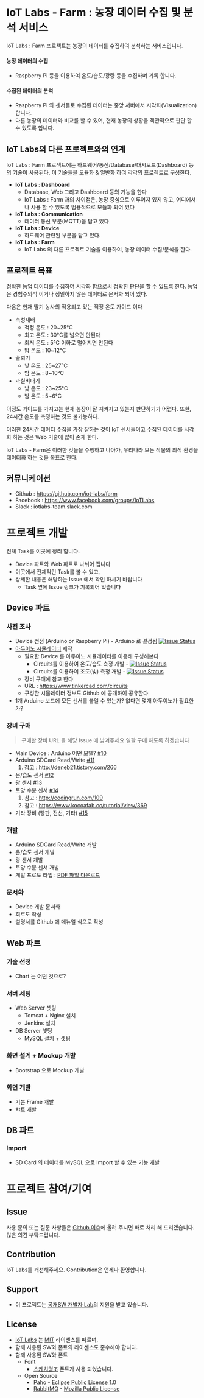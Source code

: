 # IoT Labs - Farm : 농장 데이터 수집 및 분석 서비스

IoT Labs : Farm 프로젝트는 농장의 데이터를 수집하여 분석하는 서비스입니다.

#### 농장 데이터의 수집
- Raspberry Pi 등을 이용하여 온도/습도/광량 등을 수집하며 기록 합니다.

#### 수집된 데이터의 분석
- Raspberry Pi 와 센서들로 수집된 데이터는 중앙 서버에서 시각화(Visualization) 합니다.
- 다른 농장의 데이터와 비교를 할 수 있어, 현재 농장의 상황을 객관적으로 판단 할 수 있도록 합니다.


## IoT Labs의 다른 프로젝트와의 연계
IoT Labs : Farm 프로젝트에는 하드웨어/통신/Database/대시보드(Dashboard) 등의 기술이 사용된다.
이 기술들을 모듈화 & 일반화 하여 각각의 프로젝트로 구성한다.

- **IoT Labs : Dashboard**
  - Database, Web 그리고 Dashboard 등의 기능을 한다
  - IoT Labs : Farm 과의 차이점은, 농장 중심으로 이루어져 있지 않고, 어디에서나 사용 할 수 있도록 범용적으로 모듈화 되어 있다
- **IoT Labs : Communication**
  - 데이터 통신 부분(MQTT)을 담고 있다
- **IoT Labs : Device**
  - 하드웨어 관련된 부분을 담고 있다.
- **IoT Labs : Farm**
  - IoT Labs 의 다른 프로젝트 기술을 이용하여, 농장 데이터 수집/분석을 한다.

## 프로젝트 목표
정확한 농업 데이터를 수집하여 시각화 함으로써 정확한 판단을 할 수 있도록 한다.
농업은 경험주의적 이거나 정밀하지 않은 데이터로 문서화 되어 있다.

다음은 현재 딸기 농사의 적용되고 있는 적정 온도 가이드 이다
- 촉성재배
  - 적정 온도 : 20~25℃
  - 최고 온도 : 30℃를 넘으면 안된다
  - 최저 온도 : 5℃ 이하로 떨어지면 안된다
  - 밤 온도 : 10~12℃
- 출뢰기
  - 낮 온도 : 25~27℃
  - 밤 온도 : 8~10℃
- 과실비대기
  - 낮 온도 : 23~25℃
  - 밤 온도 : 5~6℃

이정도 가이드를 가지고는 현재 농장이 잘 지켜지고 있는지 판단하기가 어렵다.
또한, 24시간 온도를 측정하는 것도 불가능하다.

이러한 24시간 데이터 수집을 가장 잘하는 것이 IoT 센서들이고
수집된 데이터를 시각화 하는 것은 Web 기술에 많이 존재 한다.

IoT Labs - Farm은 이러한 것들을 수행하고
나아가, 우리나라 모든 작물의 최적 환경을 데이터화 하는 것을 목표로 한다.

## 커뮤니케이션
- Github : https://github.com/iot-labs/farm
- Facebook : https://www.facebook.com/groups/IoTLabs
- Slack : iotlabs-team.slack.com

# 프로젝트 개발
전체 Task를 이곳에 정리 합니다.
* Device 파트와 Web 파트로 나뉘어 집니다
* 이곳에서 전체적인 Task를 볼 수 있고,
* 상세한 내용은 해당하는 Issue 에서 확인 하시기 바랍니다
  * Task 옆에 Issue 링크가 기록되어 있습니다

## Device 파트

### 사전 조사
- Device 선정 (Arduino or Raspberry Pi) - Arduino 로 결정됨 [![Issue Status](https://img.shields.io/badge/issue_9-closed-lightgrey.svg)](https://github.com/iot-labs/farm/issues/9)
- [아두이노 시뮬레이터](https://circuits.io/lab) 제작
  - 필요한 Device 를 아두이노 시뮬레이터를 이용해 구성해본다
    - Circuits를 이용하여 온도/습도 측정 개발 - [![Issue Status](https://img.shields.io/badge/issue_26-open-brightgreen.svg)](https://github.com/iot-labs/farm/issues/26)
    - Circuits를 이용하여 조도(빛) 측정 개발 - [![Issue Status](https://img.shields.io/badge/issue_27-open-brightgreen.svg)](https://github.com/iot-labs/farm/issues/27)
  - 장비 구매에 참고 한다
  - URL : https://www.tinkercad.com/circuits
  - 구성한 시뮬레이터 정보도 Github 에 공개하여 공유한다 
- 1개 Arduino 보드에 모든 센서를 붙일 수 있는가? 없다면 몇개 아두이노가 필요한가?

### 장비 구매

> 구매할 장비 URL 을 해당 Issue 에 남겨주세요
> 일괄 구매 하도록 하겠습니다

- Main Device : Arduino 어떤 모델? [#10](https://github.com/iot-labs/farm/issues/10)
- Arduino SDCard Read/Write [#11](https://github.com/iot-labs/farm/issues/11)
  1. 참고 : http://deneb21.tistory.com/266
- 온/습도 센서 [#12](https://github.com/iot-labs/farm/issues/12)
- 광 센서 [#13](https://github.com/iot-labs/farm/issues/13)
- 토양 수분 센서 [#14](https://github.com/iot-labs/farm/issues/14)
  1. 참고 : http://codingrun.com/109
  2. 참고 : https://www.kocoafab.cc/tutorial/view/369
- 기타 장비 (빵판, 전선, 기타) [#15](https://github.com/iot-labs/farm/issues/15)

### 개발
- Arduino SDCard Read/Write 개발
- 온/습도 센서 개발
- 광 센서 개발
- 토양 수분 센서 개발
- 개발 프로토 타입 : [PDF 파일 다운로드](https://github.com/iot-labs/farm/files/1389932/contributon.pdf)

### 문서화
- Device 개발 문서화
- 회로도 작성
- 설명서를 Github 에 메뉴얼 식으로 작성

## Web 파트

### 기술 선정
- Chart 는 어떤 것으로?

### 서버 세팅
- Web Server 셋팅
  - Tomcat + Nginx 설치
  - Jenkins 설치
- DB Server 셋팅
  - MySQL 설치 + 셋팅

### 화면 설계 + Mockup 개발
- Bootstrap 으로 Mockup 개발

### 화면 개발
- 기본 Frame 개발
- 챠트 개발

## DB 파트

### Import
- SD Card 의 데이터를 MySQL 으로 Import 할 수 있는 기능 개발


# 프로젝트 참여/기여

## Issue
사용 문의 또는 질문 사항들은 [Github 이슈](https://github.com/jongkwang/IoTLabs/issues)에 올려 주시면 바로 처리 해 드리겠습니다.
많은 의견 부탁드립니다.

## Contribution
IoT Labs를 개선해주세요. Contribution은 언제나 환영합니다.

## Support

* 이 프로젝트는 [공개SW 개발자 Lab](http://devlab.oss.kr/)의 지원을 받고 있습니다.


## License
* [IoT Labs](https://github.com/jongkwang/IoTLabs) 는 [MIT](https://opensource.org/licenses/MIT) 라이센스를 따르며,
* 함께 사용된 SW와 폰트의 라이센스도 준수해야 합니다.
* 함께 사용된 SW와 폰트
	* Font
		* [스케치명조](http://www.asiasoft.co.kr/) 폰트가 사용 되었습니다.
	* Open Source
		* [Paho](http://www.eclipse.org/paho/) - [Eclipse Public License 1.0](http://projects.eclipse.org/content/eclipse-public-license-1.0)
		* [RabbitMQ](https://www.rabbitmq.com/) - [Mozilla Public License](https://www.rabbitmq.com/mpl.html)
